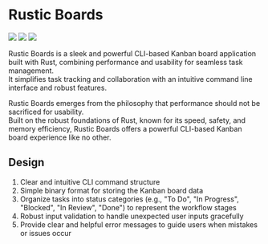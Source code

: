 # Rustic Boards

![](https://img.shields.io/badge/license-MIT-green)
![](https://img.shields.io/badge/powered%20by-Rust-blue)
![](https://img.shields.io/badge/crates.io-v0.1.0-blue
)

Rustic Boards is a sleek and powerful CLI-based Kanban board application built with Rust, combining performance and usability for seamless task management. 
<br>
It simplifies task tracking and collaboration with an intuitive command line interface and robust features.

Rustic Boards emerges from the philosophy that performance should not be sacrificed for usability. 
<br>
Built on the robust foundations of Rust, known for its speed, safety, and memory efficiency, Rustic Boards offers a powerful CLI-based Kanban board experience like no other.

## Design

1. Clear and intuitive CLI command structure
2. Simple binary format for storing the Kanban board data
3. Organize tasks into status categories (e.g., "To Do", "In Progress", "Blocked", "In Review", "Done") to represent the workflow stages
4. Robust input validation to handle unexpected user inputs gracefully
5. Provide clear and helpful error messages to guide users when mistakes or issues occur
